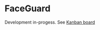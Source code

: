 # FaceGuard
Development in-progess. See [Kanban board](https://github.com/OpenIdentity/FaceGuard/projects/1)
